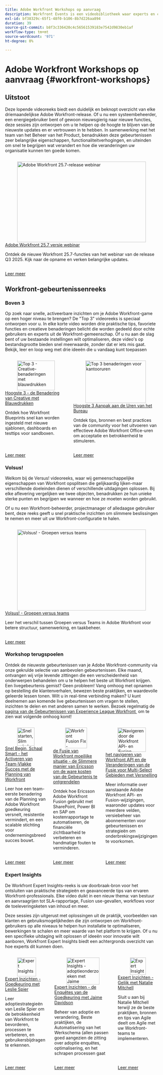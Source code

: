 ```yaml
---
title: Adobe Workfront Workshops op aanvraag
description: Workfront Events is een videobibliotheek waar experts en collega's hun gedachten en ideeën hebben gedeeld over hoe ze Workfront kunnen gebruiken om het werk dat voor hun organisaties wordt gedaan, te verbeteren.
exl-id: bf38329c-65f1-48f0-b106-8b7d226aa894
duration: 39
source-git-commit: b8f3c336420c4c56561539183e7542d9830eb1af
workflow-type: tm+mt
source-wordcount: '971'
ht-degree: 0%

---
```


# Adobe Workfront Workshops op aanvraag {#workfront-workshops}

## Uitstoot

Deze lopende videoreeks biedt een duidelijk en beknopt overzicht van elke driemaandelijkse Adobe Workfront-release. Of u nu een systeembeheerder, een energiegebruiker bent of gewoon nieuwsgierig naar nieuwe functies, deze sessies zijn ontworpen om u te helpen op de hoogte te blijven van de nieuwste updates en er vertrouwen in te hebben. In samenwerking met het team van het Beheer van het Product, benadrukken deze gebeurtenissen zeer belangrijke eigenschappen, functionaliteitverhogingen, en uiteinden om snel te begrijpen wat verandert en hoe die veranderingen uw organisatie kunnen ten goede komen.

<!-- CARDS

* releases/25-7-release-webinar.md

-->
<!-- START CARDS HTML - DO NOT MODIFY BY HAND -->
<div class="columns">
    <div class="column is-half-tablet is-half-desktop is-one-third-widescreen" aria-label="Adobe Workfront 25.7 release webinar">
        <div class="card" style="height: 100%; display: flex; flex-direction: column; height: 100%;">
            <div class="card-image">
                <figure class="image x-is-16by9">
                    <a href="releases/25-7-release-webinar.md" title="Adobe Workfront 25.7-release webinar" target="_blank" rel="referrer">
                        <img class="is-bordered-r-small" src="https://video.tv.adobe.com/v/3464843/?format=jpeg&nocache=1756499239196" alt="Adobe Workfront 25.7-release webinar"
                             style="width: 100%; aspect-ratio: 16 / 9; object-fit: cover; overflow: hidden; display: block; margin: auto;">
                    </a>
                </figure>
            </div>
            <div class="card-content is-padded-small" style="display: flex; flex-direction: column; flex-grow: 1; justify-content: space-between;">
                <div class="top-card-content">
                    <p class="headline is-size-6 has-text-weight-bold">
                        <a href="releases/25-7-release-webinar.md" target="_blank" rel="referrer" title="Adobe Workfront 25.7-release webinar"> Adobe Workfront 25.7 versie webinar </a>
                    </p>
                    <p class="is-size-6">Ontdek de nieuwe Workfront 25.7-functies van het webinar van de release Q3 2025. Kijk naar de opname en verken belangrijke updates.</p>
                </div>
                <a href="releases/25-7-release-webinar.md" target="_blank" rel="referrer" class="spectrum-Button spectrum-Button--outline spectrum-Button--primary spectrum-Button--sizeM" style="align-self: flex-start; margin-top: 1rem;">
                    <span class="spectrum-Button-label has-no-wrap has-text-weight-bold"> Leer meer </span>
                </a>
            </div>
        </div>
    </div>
</div>
<!-- END CARDS HTML - DO NOT MODIFY BY HAND -->

<!--
## Featured Events

Explore the latest from your Adobe Workfront community through our curated selection of featured events. Each month, we host free live sessions covering a variety of topics to help you get the most out of Workfront. Missed a live event? No problem! Catch up with on-demand recordings that showcase customer stories, proven best practices, and valuable lessons learned. Want to connect in real time? Join upcoming live events to ask questions, share insights, and collaborate with peers. Visit the Experience League Events page regularly to see what’s coming up next!
-->

## Workfront-gebeurtenissenreeks

### Boven 3

Op zoek naar snelle, activeerbare inzichten om je Adobe Workfront-game op een hoger niveau te brengen? De &quot;Top 3&quot; videoreeks is speciaal ontworpen voor u. In elke korte video worden drie praktische tips, favoriete functies en creatieve benaderingen belicht die worden gedeeld door echte gebruikers en experts uit de Workfront-gemeenschap. Of u nu aan de slag bent of uw bestaande instellingen wilt optimaliseren, deze video&#39;s op bestandsgrootte bieden snel meerwaarde, zonder dat er iets mis gaat. Bekijk, leer en loop weg met drie ideeën die u vandaag kunt toepassen

<!-- CARDS

* top3/blueprints.md
* top3/office-hours.md

-->
<!-- START CARDS HTML - DO NOT MODIFY BY HAND -->
<div class="columns">
    <div class="column is-half-tablet is-half-desktop is-one-third-widescreen" aria-label="Top 3 – Creative Approaches with Blueprints">
        <div class="card" style="height: 100%; display: flex; flex-direction: column; height: 100%;">
            <div class="card-image">
                <figure class="image x-is-16by9">
                    <a href="top3/blueprints.md" title="Top 3 - Creative-benaderingen met blauwdrukken" target="_blank" rel="referrer">
                        <img class="is-bordered-r-small" src="https://video.tv.adobe.com/v/3465317/?format=jpeg&nocache=1756499239717&captions=dut" alt="Top 3 - Creative-benaderingen met blauwdrukken"
                             style="width: 100%; aspect-ratio: 16 / 9; object-fit: cover; overflow: hidden; display: block; margin: auto;">
                    </a>
                </figure>
            </div>
            <div class="card-content is-padded-small" style="display: flex; flex-direction: column; flex-grow: 1; justify-content: space-between;">
                <div class="top-card-content">
                    <p class="headline is-size-6 has-text-weight-bold">
                        <a href="top3/blueprints.md" target="_blank" rel="referrer" title="Top 3 - Creative-benaderingen met blauwdrukken"> Hoogste 3 - de Benadering van Creative met Blauwdrukken </a>
                    </p>
                    <p class="is-size-6">Ontdek hoe Workfront Blueprints snel kan worden ingesteld met nieuwe sjablonen, dashboards en testtips voor sandboxen.</p>
                </div>
                <a href="top3/blueprints.md" target="_blank" rel="referrer" class="spectrum-Button spectrum-Button--outline spectrum-Button--primary spectrum-Button--sizeM" style="align-self: flex-start; margin-top: 1rem;">
                    <span class="spectrum-Button-label has-no-wrap has-text-weight-bold"> Leer meer </span>
                </a>
            </div>
        </div>
    </div>
    <div class="column is-half-tablet is-half-desktop is-one-third-widescreen" aria-label="Top 3 Approaches to Office Hours">
        <div class="card" style="height: 100%; display: flex; flex-direction: column; height: 100%;">
            <div class="card-image">
                <figure class="image x-is-16by9">
                    <a href="top3/office-hours.md" title="Top 3 benaderingen voor kantooruren" target="_blank" rel="referrer">
                        <img class="is-bordered-r-small" src="https://video.tv.adobe.com/v/3470148/?format=jpeg&nocache=1756499239703&captions=dut" alt="Top 3 benaderingen voor kantooruren"
                             style="width: 100%; aspect-ratio: 16 / 9; object-fit: cover; overflow: hidden; display: block; margin: auto;">
                    </a>
                </figure>
            </div>
            <div class="card-content is-padded-small" style="display: flex; flex-direction: column; flex-grow: 1; justify-content: space-between;">
                <div class="top-card-content">
                    <p class="headline is-size-6 has-text-weight-bold">
                        <a href="top3/office-hours.md" target="_blank" rel="referrer" title="Top 3 benaderingen voor kantooruren"> Hoogste 3 Aanpak aan de Uren van het Bureau </a>
                    </p>
                    <p class="is-size-6">Ontdek tips, bronnen en best practices van de community voor het uitvoeren van effectieve Adobe Workfront Office-uren om acceptatie en betrokkenheid te stimuleren.</p>
                </div>
                <a href="top3/office-hours.md" target="_blank" rel="referrer" class="spectrum-Button spectrum-Button--outline spectrum-Button--primary spectrum-Button--sizeM" style="align-self: flex-start; margin-top: 1rem;">
                    <span class="spectrum-Button-label has-no-wrap has-text-weight-bold"> Leer meer </span>
                </a>
            </div>
        </div>
    </div>
</div>
<!-- END CARDS HTML - DO NOT MODIFY BY HAND -->


### Volsus!

Welkom bij de Versus! videoreeks, waar wij gemeenschappelijke eigenschappen van Workfront opsplitsen die gelijkaardig lijken-maar verschillende doeleinden dienen of verschillende uitdagingen oplossen. Bij elke aflevering vergelijken we twee objecten, benadrukken ze hun unieke sterke punten en begrijpen we wanneer en hoe ze moeten worden gebruikt.

Of u nu een Workfront-beheerder, projectmanager of alledaagse gebruiker bent, deze reeks geeft u snel praktische inzichten om slimmere beslissingen te nemen en meer uit uw Workfront-configuratie te halen.

<!-- CARDS

* versus/groups-vs-teams.md

-->
<!-- START CARDS HTML - DO NOT MODIFY BY HAND -->
<div class="columns">
    <div class="column is-half-tablet is-half-desktop is-one-third-widescreen" aria-label="Versus! – Groups vs. Teams">
        <div class="card" style="height: 100%; display: flex; flex-direction: column; height: 100%;">
            <div class="card-image">
                <figure class="image x-is-16by9">
                    <a href="versus/groups-vs-teams.md" title="Volsus! - Groepen versus teams" target="_blank" rel="referrer">
                        <img class="is-bordered-r-small" src="https://video.tv.adobe.com/v/3467359/?format=jpeg&nocache=1756499240185&captions=dut" alt="Volsus! - Groepen versus teams"
                             style="width: 100%; aspect-ratio: 16 / 9; object-fit: cover; overflow: hidden; display: block; margin: auto;">
                    </a>
                </figure>
            </div>
            <div class="card-content is-padded-small" style="display: flex; flex-direction: column; flex-grow: 1; justify-content: space-between;">
                <div class="top-card-content">
                    <p class="headline is-size-6 has-text-weight-bold">
                        <a href="versus/groups-vs-teams.md" target="_blank" rel="referrer" title="Volsus! - Groepen versus teams"> Volsus! - Groepen versus teams </a>
                    </p>
                    <p class="is-size-6">Leer het verschil tussen Groepen versus Teams in Adobe Workfront voor betere structuur, samenwerking, en taakbeheer.</p>
                </div>
                <a href="versus/groups-vs-teams.md" target="_blank" rel="referrer" class="spectrum-Button spectrum-Button--outline spectrum-Button--primary spectrum-Button--sizeM" style="align-self: flex-start; margin-top: 1rem;">
                    <span class="spectrum-Button-label has-no-wrap has-text-weight-bold"> Leer meer </span>
                </a>
            </div>
        </div>
    </div>
</div>
<!-- END CARDS HTML - DO NOT MODIFY BY HAND -->

### Workshop terugspoelen

Ontdek de nieuwste gebeurtenissen van je Adobe Workfront-community via onze gekrulde selectie van aanbevolen gebeurtenissen. Elke maand, ontvangen wij vrije levende zittingen die een verscheidenheid van onderwerpen behandelen om u te helpen het beste uit Workfront krijgen. Een livegebeurtenis gemist? Geen probleem! Vang omhoog met opnamen op bestelling die klantenverhalen, bewezen beste praktijken, en waardevolle geleerde lessen tonen. Wilt u in real-time verbinding maken? U kunt deelnemen aan komende live gebeurtenissen om vragen te stellen, inzichten te delen en met anderen samen te werken. Bezoek regelmatig de [&#x200B; pagina van de Gebeurtenissen van Experience League Workfront &#x200B;](../workfront/overview.md) om te zien wat volgende omhoog komt!

<!-- CARDS 

* workshop-rewind/planning/team-success-workfront-planning.md
* workshop-rewind/integrations/event-costs.md
* workshop-rewind/integrations/mulit-select-fields.md
 
-->
<!-- START CARDS HTML - DO NOT MODIFY BY HAND -->
<div class="columns">
    <div class="column is-half-tablet is-half-desktop is-one-third-widescreen" aria-label="Start Fast, Scale Smart - Activating Team-Level Success with Workfront Planning">
        <div class="card" style="height: 100%; display: flex; flex-direction: column; height: 100%;">
            <div class="card-image">
                <figure class="image x-is-16by9">
                    <a href="workshop-rewind/planning/team-success-workfront-planning.md" title="Snel starten, Slim schalen - Succesvol op teamniveau activeren met Workfront-planning" target="_blank" rel="referrer">
                        <img class="is-bordered-r-small" src="https://video.tv.adobe.com/v/3469964/?format=jpeg&nocache=1756499240524" alt="Snel starten, Slim schalen - Succesvol op teamniveau activeren met Workfront-planning"
                             style="width: 100%; aspect-ratio: 16 / 9; object-fit: cover; overflow: hidden; display: block; margin: auto;">
                    </a>
                </figure>
            </div>
            <div class="card-content is-padded-small" style="display: flex; flex-direction: column; flex-grow: 1; justify-content: space-between;">
                <div class="top-card-content">
                    <p class="headline is-size-6 has-text-weight-bold">
                        <a href="workshop-rewind/planning/team-success-workfront-planning.md" target="_blank" rel="referrer" title="Snel starten, Slim schalen - Succesvol op teamniveau activeren met Workfront-planning"> Snel Begin, Schaal Smart - het Activeren van Team-Vlakke Succes met de Planning van Workfront </a>
                    </p>
                    <p class="is-size-6">Leer hoe een team-eerste benadering van de Planning van Adobe Workfront goedkeuring versnelt, resistentie vermindert, en een scalable stichting voor ondernemingsbreed succes bouwt.</p>
                </div>
                <a href="workshop-rewind/planning/team-success-workfront-planning.md" target="_blank" rel="referrer" class="spectrum-Button spectrum-Button--outline spectrum-Button--primary spectrum-Button--sizeM" style="align-self: flex-start; margin-top: 1rem;">
                    <span class="spectrum-Button-label has-no-wrap has-text-weight-bold"> Leer meer </span>
                </a>
            </div>
        </div>
    </div>
    <div class="column is-half-tablet is-half-desktop is-one-third-widescreen" aria-label="The Workfront Fusion Fix - Ericsson’s Smarter Way to Unlocking True Event Costs">
        <div class="card" style="height: 100%; display: flex; flex-direction: column; height: 100%;">
            <div class="card-image">
                <figure class="image x-is-16by9">
                    <a href="workshop-rewind/integrations/event-costs.md" title="Workfront Fusion Fix - Ericsson&apos;s slimmere manier om werkelijke gebeurteniskosten te ontgrendelen" target="_blank" rel="referrer">
                        <img class="is-bordered-r-small" src="https://video.tv.adobe.com/v/3469977/?format=jpeg&nocache=1756499240508" alt="Workfront Fusion Fix - Ericsson&apos;s slimmere manier om werkelijke gebeurteniskosten te ontgrendelen"
                             style="width: 100%; aspect-ratio: 16 / 9; object-fit: cover; overflow: hidden; display: block; margin: auto;">
                    </a>
                </figure>
            </div>
            <div class="card-content is-padded-small" style="display: flex; flex-direction: column; flex-grow: 1; justify-content: space-between;">
                <div class="top-card-content">
                    <p class="headline is-size-6 has-text-weight-bold">
                        <a href="workshop-rewind/integrations/event-costs.md" target="_blank" rel="referrer" title="Workfront Fusion Fix - Ericsson&apos;s slimmere manier om werkelijke gebeurteniskosten te ontgrendelen"> de Fusie van Workfront moeilijke situatie - de Slimmere manier van Ericsson om de ware kosten van de Gebeurtenis te ontgrendelen </a>
                    </p>
                    <p class="is-size-6">Ontdek hoe Ericsson Adobe Workfront Fusion gebruikt met SharePoint, Power BI en SAP om kostenrapportage te automatiseren, de financiële zichtbaarheid te verbeteren en handmatige fouten te verminderen.</p>
                </div>
                <a href="workshop-rewind/integrations/event-costs.md" target="_blank" rel="referrer" class="spectrum-Button spectrum-Button--outline spectrum-Button--primary spectrum-Button--sizeM" style="align-self: flex-start; margin-top: 1rem;">
                    <span class="spectrum-Button-label has-no-wrap has-text-weight-bold"> Leer meer </span>
                </a>
            </div>
        </div>
    </div>
    <div class="column is-half-tablet is-half-desktop is-one-third-widescreen" aria-label="Navigating the Workfront API and Fusion Changes for Multi-Select Fields with Ease">
        <div class="card" style="height: 100%; display: flex; flex-direction: column; height: 100%;">
            <div class="card-image">
                <figure class="image x-is-16by9">
                    <a href="workshop-rewind/integrations/mulit-select-fields.md" title="Navigeren door de Workfront API- en Fusion-wijzigingen voor Multi-Select-velden met versnelling" target="_blank" rel="referrer">
                        <img class="is-bordered-r-small" src="https://video.tv.adobe.com/v/3469978/?format=jpeg&nocache=1756499240537" alt="Navigeren door de Workfront API- en Fusion-wijzigingen voor Multi-Select-velden met versnelling"
                             style="width: 100%; aspect-ratio: 16 / 9; object-fit: cover; overflow: hidden; display: block; margin: auto;">
                    </a>
                </figure>
            </div>
            <div class="card-content is-padded-small" style="display: flex; flex-direction: column; flex-grow: 1; justify-content: space-between;">
                <div class="top-card-content">
                    <p class="headline is-size-6 has-text-weight-bold">
                        <a href="workshop-rewind/integrations/mulit-select-fields.md" target="_blank" rel="referrer" title="Navigeren door de Workfront API- en Fusion-wijzigingen voor Multi-Select-velden met versnelling"> het navigeren van Workfront API en de Veranderingen van de Fusie voor Multi-Select Gebieden met Versnelling </a>
                    </p>
                    <p class="is-size-6">Meer informatie over aanstaande Adobe Workfront API- en Fusion-wijzigingen, waaronder updates voor meerdere velden, versiebeheer van abonnementen voor gebeurtenissen en strategieën om onderbrekingswijzigingen te voorkomen.</p>
                </div>
                <a href="workshop-rewind/integrations/mulit-select-fields.md" target="_blank" rel="referrer" class="spectrum-Button spectrum-Button--outline spectrum-Button--primary spectrum-Button--sizeM" style="align-self: flex-start; margin-top: 1rem;">
                    <span class="spectrum-Button-label has-no-wrap has-text-weight-bold"> Leer meer </span>
                </a>
            </div>
        </div>
    </div>
</div>
<!-- END CARDS HTML - DO NOT MODIFY BY HAND -->

### Expert Insights

De Workfront Expert Insights-reeks is uw doorbraak-bron voor het ontsluiten van praktische strategieën en geavanceerde tips van ervaren Workfront-professionals. Elke video duikt in een nieuw thema: van bestuur en aanvraagrijen tot SLA-rapportage, Fusion use-gevallen, workflows voor de toeleveringsketen van inhoud en meer.

Deze sessies zijn uitgerust met oplossingen uit de praktijk, voorbeelden van klanten en gebruiksmogelijkheden die zijn ontworpen om Workfront-gebruikers op alle niveaus te helpen hun installatie te optimaliseren, bewerkingen te schalen en meer waarde van het platform te krijgen. Of u nu een specifieke uitdaging wilt oplossen of ideeën voor innovatie wilt aanboren, Workfront Expert Insights biedt een achtergronds overzicht van hoe experts dit kunnen doen.

<!-- CARDS 

* expert-insights/adoption.md
* expert-insights/adoption-surveys.md
* expert-insights/agile.md

-->
<!-- START CARDS HTML - DO NOT MODIFY BY HAND -->
<div class="columns">
    <div class="column is-half-tablet is-half-desktop is-one-third-widescreen" aria-label="Expert Insights - Adoption with Leslie Spier">
        <div class="card" style="height: 100%; display: flex; flex-direction: column; height: 100%;">
            <div class="card-image">
                <figure class="image x-is-16by9">
                    <a href="expert-insights/adoption.md" title="Expert Insights - adoptie met Leslie Spier" target="_blank" rel="referrer">
                        <img class="is-bordered-r-small" src="https://video.tv.adobe.com/v/3469933/?format=jpeg&nocache=1756499240950&captions=dut" alt="Expert Insights - adoptie met Leslie Spier"
                             style="width: 100%; aspect-ratio: 16 / 9; object-fit: cover; overflow: hidden; display: block; margin: auto;">
                    </a>
                </figure>
            </div>
            <div class="card-content is-padded-small" style="display: flex; flex-direction: column; flex-grow: 1; justify-content: space-between;">
                <div class="top-card-content">
                    <p class="headline is-size-6 has-text-weight-bold">
                        <a href="expert-insights/adoption.md" target="_blank" rel="referrer" title="Expert Insights - adoptie met Leslie Spier"> Expert Inzichten - Goedkeuring met Leslie Spier </a>
                    </p>
                    <p class="is-size-6">Leer adoptiestrategieën van Leslie Spier om de betrokkenheid van Workfront te bevorderen, processen te verbeteren, en gebruikersbijdragen te erkennen.</p>
                </div>
                <a href="expert-insights/adoption.md" target="_blank" rel="referrer" class="spectrum-Button spectrum-Button--outline spectrum-Button--primary spectrum-Button--sizeM" style="align-self: flex-start; margin-top: 1rem;">
                    <span class="spectrum-Button-label has-no-wrap has-text-weight-bold"> Leer meer </span>
                </a>
            </div>
        </div>
    </div>
    <div class="column is-half-tablet is-half-desktop is-one-third-widescreen" aria-label="Expert Insights – Adoption Surveys with Jaime Davidson">
        <div class="card" style="height: 100%; display: flex; flex-direction: column; height: 100%;">
            <div class="card-image">
                <figure class="image x-is-16by9">
                    <a href="expert-insights/adoption-surveys.md" title="Expert Insights - adoptieonderzoeken met Jaime Davidson" target="_blank" rel="referrer">
                        <img class="is-bordered-r-small" src="https://video.tv.adobe.com/v/3469956/?format=jpeg&nocache=1756499240919&captions=dut" alt="Expert Insights - adoptieonderzoeken met Jaime Davidson"
                             style="width: 100%; aspect-ratio: 16 / 9; object-fit: cover; overflow: hidden; display: block; margin: auto;">
                    </a>
                </figure>
            </div>
            <div class="card-content is-padded-small" style="display: flex; flex-direction: column; flex-grow: 1; justify-content: space-between;">
                <div class="top-card-content">
                    <p class="headline is-size-6 has-text-weight-bold">
                        <a href="expert-insights/adoption-surveys.md" target="_blank" rel="referrer" title="Expert Insights - adoptieonderzoeken met Jaime Davidson"> Expert Inzichten - de Enquêtes van de Goedkeuring met Jaime Davidson </a>
                    </p>
                    <p class="is-size-6">Beheer van adoptie en verandering, Beste praktijken, de Automatisering van het Werkschema (allen passen goed aangezien de zitting over adoptie enquêtes, optimalisering, en het schrapen processen gaat</p>
                </div>
                <a href="expert-insights/adoption-surveys.md" target="_blank" rel="referrer" class="spectrum-Button spectrum-Button--outline spectrum-Button--primary spectrum-Button--sizeM" style="align-self: flex-start; margin-top: 1rem;">
                    <span class="spectrum-Button-label has-no-wrap has-text-weight-bold"> Leer meer </span>
                </a>
            </div>
        </div>
    </div>
    <div class="column is-half-tablet is-half-desktop is-one-third-widescreen" aria-label="Expert Insights - Agile with Natalie Mitchell">
        <div class="card" style="height: 100%; display: flex; flex-direction: column; height: 100%;">
            <div class="card-image">
                <figure class="image x-is-16by9">
                    <a href="expert-insights/agile.md" title="Expert Insights - Agile met Natalie Mitchell" target="_blank" rel="referrer">
                        <img class="is-bordered-r-small" src="https://video.tv.adobe.com/v/3469922/?format=jpeg&nocache=1756499240935&captions=dut" alt="Expert Insights - Agile met Natalie Mitchell"
                             style="width: 100%; aspect-ratio: 16 / 9; object-fit: cover; overflow: hidden; display: block; margin: auto;">
                    </a>
                </figure>
            </div>
            <div class="card-content is-padded-small" style="display: flex; flex-direction: column; flex-grow: 1; justify-content: space-between;">
                <div class="top-card-content">
                    <p class="headline is-size-6 has-text-weight-bold">
                        <a href="expert-insights/agile.md" target="_blank" rel="referrer" title="Expert Insights - Agile met Natalie Mitchell"> Expert Inzichten - Gelijk met Natalie Mitchell </a>
                    </p>
                    <p class="is-size-6">Sluit u aan bij Natalie Mitchell terwijl ze de beste praktijken, bronnen en tips van Agile deelt om Agile met uw Workfront-teams te implementeren.</p>
                </div>
                <a href="expert-insights/agile.md" target="_blank" rel="referrer" class="spectrum-Button spectrum-Button--outline spectrum-Button--primary spectrum-Button--sizeM" style="align-self: flex-start; margin-top: 1rem;">
                    <span class="spectrum-Button-label has-no-wrap has-text-weight-bold"> Leer meer </span>
                </a>
            </div>
        </div>
    </div>
</div>
<!-- END CARDS HTML - DO NOT MODIFY BY HAND -->
